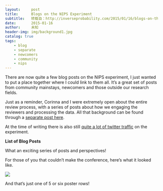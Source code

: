 ```yaml
---
layout:     post
title:      Blogs on the NIPS Experiment
subtitle:   转载自：http://inverseprobability.com/2015/01/16/blogs-on-the-nips-experiment
date:       2015-01-16
author:     未知
header-img: img/background1.jpg
catalog: true
tags:
    - blog
    - separate
    - newcomers
    - community
    - nips
---
```


There are now quite a few blog posts on the NIPS experiment, I just wanted to put a place together where I could link to them all. It’s a great set of posts from community mainstays, newcomers and those outside our research fields.

Just as a reminder, Corinna and I were extremely open about the entire review process, with a series of posts about how we engaging the reviewers and processing the data. All that background can be found through a [separate post here](http://inverseprobability.com/2014/12/16/the-nips-experiment).

At the time of writing there is also still [quite a lot of twitter traffic](https://twitter.com/search?q=nips%20experiment) on the experiment.

**List of Blog Posts**

What an exciting series of posts and perspectives!

For those of you that couldn’t make the conference, here’s what it looked like.

![](http://inverseprobability.com/assets/B6nQQmcCMAAz-tR.jpg)


And that’s just one of 5 or six poster rows!
